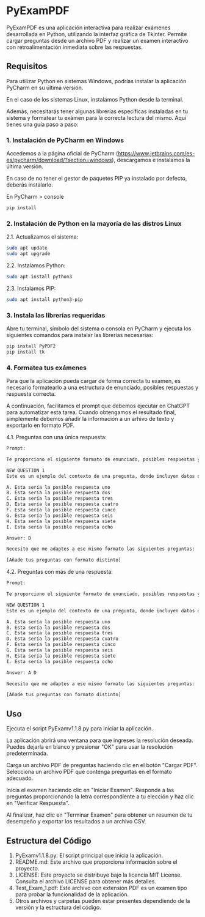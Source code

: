 # PyExamPDF

PyExamPDF es una aplicación interactiva para realizar exámenes desarrollada en Python, utilizando la interfaz gráfica de Tkinter. Permite cargar preguntas desde un archivo PDF y realizar un examen interactivo con retroalimentación inmediata sobre las respuestas.

## Requisitos

Para utilizar Python en sistemas Windows, podrías instalar la aplicación PyCharm en su última versión.

En el caso de los sistemas Linux, instalamos Python desde la terminal.

Además, necesitarás tener algunas librerías específicas instaladas en tu sistema y formatear tu exámen para la correcta lectura del mismo. Aquí tienes una guía paso a paso:

### 1. Instalación de PyCharm en Windows

Accedemos a la página oficial de PyCharm (https://www.jetbrains.com/es-es/pycharm/download/?section=windows), descargamos e instalamos la última versión.

En caso de no tener el gestor de paquetes PIP ya instalado por defecto, deberás instalarlo.

En PyCharm > console
```bash
pip install
```

### 2. Instalación de Python en la mayoría de las distros Linux

2.1. Actualizamos el sistema:
```bash
sudo apt update
sudo apt upgrade
```

2.2. Instalamos Python:
```bash
sudo apt install python3
```

2.3. Instalamos PIP:
```bash
sudo apt install python3-pip
```

### 3. Instala las librerías requeridas
Abre tu terminal, símbolo del sistema o consola en PyCharm y ejecuta los siguientes comandos para instalar las librerías necesarias:

```bash
pip install PyPDF2
pip install tk
```

### 4. Formatea tus exámenes
Para que la aplicación pueda cargar de forma correcta tu examen, es necesario formatearlo a una estructura de enunciado, posibles respuestas y respuesta correcta.

A continuación, facilitamos el prompt que debemos ejecutar en ChatGPT para automatizar esta tarea. Cuando obtengamos el resultado final, simplemente debemos añadir la información a un arhivo de texto y exportarlo en formato PDF.

4.1. Preguntas con una única respuesta:
```bash
Prompt:

Te proporciono el siguiente formato de enunciado, posibles respuestas y respuesta correcta para realizar machine learning: 

NEW QUESTION 1
Este es un ejemplo del contexto de una pregunta, donde incluyen datos que debes saber. ¿Esta parte del texto sería la pregunta a responder?

A. Esta sería la posible respuesta uno
B. Esta sería la posible respuesta dos
C. Esta sería la posible respuesta tres 
D. Esta sería la posible respuesta cuatro
F. Esta sería la posible respuesta cinco
G. Esta sería la posible respuesta seis
H. Esta sería la posible respuesta siete
I. Esta sería la posible respuesta ocho

Answer: D 

Necesito que me adaptes a ese mismo formato las siguientes preguntas: 

[Añade tus preguntas con formato distinto]
```

4.2. Preguntas con más de una respuesta:
```bash
Prompt:

Te proporciono el siguiente formato de enunciado, posibles respuestas y respuesta correcta para realizar machine learning: 

NEW QUESTION 1
Este es un ejemplo del contexto de una pregunta, donde incluyen datos que debes saber. ¿Esta parte del texto sería la pregunta a responder?

A. Esta sería la posible respuesta uno
B. Esta sería la posible respuesta dos
C. Esta sería la posible respuesta tres 
D. Esta sería la posible respuesta cuatro
F. Esta sería la posible respuesta cinco
G. Esta sería la posible respuesta seis
H. Esta sería la posible respuesta siete
I. Esta sería la posible respuesta ocho

Answer: A D

Necesito que me adaptes a ese mismo formato las siguientes preguntas: 

[Añade tus preguntas con formato distinto]
```


## Uso
Ejecuta el script PyExamv1.1.8.py para iniciar la aplicación.

La aplicación abrirá una ventana para que ingreses la resolución deseada. Puedes dejarla en blanco y presionar "OK" para usar la resolución predeterminada.

Carga un archivo PDF de preguntas haciendo clic en el botón "Cargar PDF". Selecciona un archivo PDF que contenga preguntas en el formato adecuado.

Inicia el examen haciendo clic en "Iniciar Examen". Responde a las preguntas proporcionando la letra correspondiente a tu elección y haz clic en "Verificar Respuesta".

Al finalizar, haz clic en "Terminar Examen" para obtener un resumen de tu desempeño y exportar los resultados a un archivo CSV.

## Estructura del Código
1. PyExamv1.1.8.py: El script principal que inicia la aplicación.
2. README.md: Este archivo que proporciona información sobre el proyecto.
3. LICENSE: Este proyecto se distribuye bajo la licencia MIT License. Consulta el archivo LICENSE para obtener más detalles.
4. Test_Exam_1.pdf: Este archivo con extensión PDF es un examen tipo para probar la funcionalidad de la aplicación.
5. Otros archivos y carpetas pueden estar presentes dependiendo de la versión y la estructura del código.
